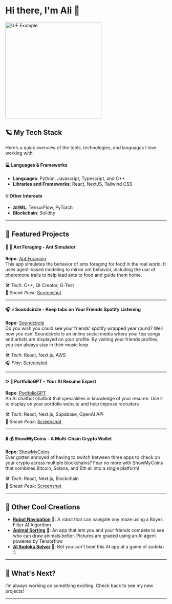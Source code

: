 # Hi there, I'm Ali 👋




<img src="https://media.giphy.com/media/l0Iy2PyFmAFOC7m24/giphy.gif" width="300" height="300" alt="GIF Example">

## 🪐 My Tech Stack
Here’s a quick overview of the tools, technologies, and languages I love working with:

#### 💻 Languages & Frameworks
- **Languages**: Python, Javascript, Typescript, and C++
- **Libraries and Frameworks**: React, NextJS, Tailwind CSS



#### 💡 Other Interests
- **AI/ML**: TensorFlow, PyTorch  
- **Blockchain**: Solidity

---

## 🍄 Featured Projects

#### 🍔 🐜 **Ant Foraging - Ant Simulator**
**Repo**: [Ant Foraging](https://github.com/aday2418/Ant-Foraging)  
This app simulates the behavior of ants foraging for food in the real world. It uses agent-based modeling to mirror ant behavior, including the use of pheremone trails to help lead ants to food and guide them home.

🛠️ *Tech*: C++, Qt Creator, G-Test  
📸 *Sneak Peek*: [Screenshot]()

---

#### 🎧 🎶 **Soundcircle - Keep tabs on Your Friends Spotify Listening**
**Repo**: [Soundcircle](https://github.com/aday2418/soundcircle)  
Do you wish you could see your friends' spotify wrapped year round? Well now you can! Soundcircle is an online social media where your top songs and artists are displayed on your profile. By visiting your friends profiles, you can always stay in their music loop.   

🛠️ *Tech*: React, Next.js, AWS  
🎧 *Play*: [Screenshot]()

---

#### ✨ 📄 **PortfolioGPT - Your AI Resume Expert**
**Repo**: [PortfolioGPT](https://github.com/aday2418/portfolioGPT)  
An AI chatbot chatbot that specializes in knowledge of your resume. Use it to display on your portfolio website and help imprese recruiters

🛠️ *Tech*: React, Next.js, Supabase, OpenAI API  
🔗 *Sneak Peak*: [Screenshot]()

---

#### 🔒 💰 **ShowMyCoins - A Multi-Chain Crypto Wallet**
**Repo**: [ShowMyCoins](https://github.com/aday2418/showmycoins)  
Ever gotten annoyed of having to switch between three apps to check on your crypto across multiple blockchains? Fear no more with ShowMyCoins that combines Bitcoin, Solana, and Eth all into a single platform!

🛠️ *Tech*: React, Next.js, Blockchain  
🔗 *Sneak Peak*: [Screenshot]()

---

## 🌱 Other Cool Creations
- [**Robot Navigation**](https://github.com/aday2418/RobotNavigation) 🤖: A robot that can navigate any maze using a Bayes Filter AI Algorithm
- [**Animal Sorting**](https://github.com/aday2418/animalSorting) 🎨: An app that lets you and your friends compete to see who can draw animals better. Pictures are graded using an AI agent powered by Tensorflow
- [**AI Sodoku Solver**](https://github.com/aday2418/Sudoku) 🧩: Bet you can't beat this AI app at a game of sodoku :)

---

## 🚀 What's Next?
I’m always working on something exciting. Check back to see my new projects!

---
